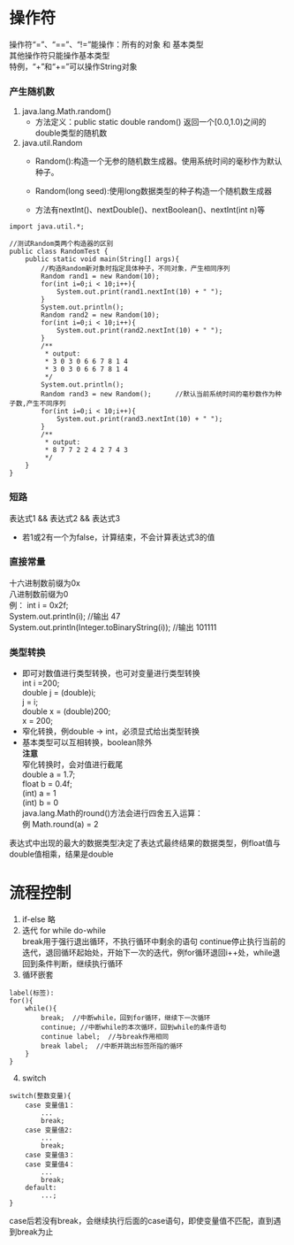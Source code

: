 # 操作符
 操作符“=”、“==”、“!=”能操作：所有的对象 和 基本类型  
 其他操作符只能操作基本类型  
 特例，“+”和“+=”可以操作String对象  

 
 ### 产生随机数
 1. java.lang.Math.random()  
    + 方法定义：public static double random() 返回一个[0.0,1.0)之间的double类型的随机数  
 2. java.util.Random
    + Random():构造一个无参的随机数生成器。使用系统时间的毫秒作为默认种子。  

    + Random(long seed):使用long数据类型的种子构造一个随机数生成器
  
    + 方法有nextInt()、nextDouble()、nextBoolean()、nextInt(int n)等
```
import java.util.*;

//测试Random类两个构造器的区别
public class RandomTest {
    public static void main(String[] args){
        //构造Random新对象时指定具体种子，不同对象，产生相同序列
        Random rand1 = new Random(10);
        for(int i=0;i < 10;i++){
            System.out.print(rand1.nextInt(10) + " ");
        }
        System.out.println();
        Random rand2 = new Random(10);
        for(int i=0;i < 10;i++){
            System.out.print(rand2.nextInt(10) + " ");
        }
        /**
         * output:
         * 3 0 3 0 6 6 7 8 1 4
         * 3 0 3 0 6 6 7 8 1 4
         */
        System.out.println();
        Random rand3 = new Random();      //默认当前系统时间的毫秒数作为种子数,产生不同序列
        for(int i=0;i < 10;i++){
            System.out.print(rand3.nextInt(10) + " ");
        }
        /**
         * output:
         * 8 7 7 2 2 4 2 7 4 3
         */
    }
}
```   
### 短路
表达式1 && 表达式2 && 表达式3  
+ 若1或2有一个为false，计算结束，不会计算表达式3的值 
### 直接常量
十六进制数前缀为0x   
八进制数前缀为0  
例： int i = 0x2f;  
System.out.println(i);   //输出 47  
System.out.println(Integer.toBinaryString(i)); //输出 101111  
### 类型转换
+ 即可对数值进行类型转换，也可对变量进行类型转换  
int i =200;  
double j = (double)i;  
j = i;  
double x = (double)200;  
x = 200;   
+ 窄化转换，例double -> int，必须显式给出类型转换
+ 基本类型可以互相转换，boolean除外    
**注意**  
窄化转换时，会对值进行截尾  
double a = 1.7;  
float b = 0.4f;  
(int) a = 1  
(int) b = 0  
java.lang.Math的round()方法会进行四舍五入运算：  
例 Math.round(a) = 2  


表达式中出现的最大的数据类型决定了表达式最终结果的数据类型，例float值与double值相乘，结果是double  
# 流程控制
1. if-else 略
2. 迭代 for while do-while  
break用于强行退出循环，不执行循环中剩余的语句
continue停止执行当前的迭代，退回循环起始处，开始下一次的迭代，例for循环退回i++处，while退回到条件判断，继续执行循环  
3. 循环嵌套 
``` 
label(标签):  
for(){  
    while(){  
        break;  //中断while，回到for循环，继续下一次循环
        continue; //中断while的本次循环，回到while的条件语句
        continue label;  //与break作用相同
        break label;  //中断并跳出标签所指的循环
    }
}
```  
4. switch  
```
switch(整数变量){
    case 变量值1：
        ...
        break;
    case 变量值2:
        ...
        break;
    case 变量值3：
    case 变量值4：
        ...
        break;
    default:
        ...;
}
```  
case后若没有break，会继续执行后面的case语句，即使变量值不匹配，直到遇到break为止
